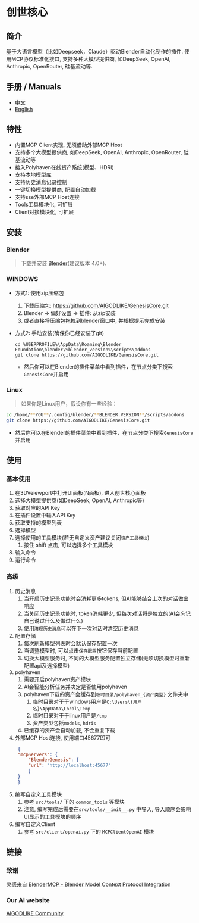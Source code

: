 # 创世核心

## 简介

基于大语言模型（比如Deepseek，Claude）驱动Blender自动化制作的插件.
使用MCP协议标准化接口, 支持多种大模型提供商, 如DeepSeek, OpenAI, Anthropic, OpenRouter, 硅基流动等.

## 手册 / Manuals

* [中文](./README_CN.md)
* [English](./README.md)

## 特性

* 内置MCP Client实现, 无须借助外部MCP Host
* 支持多个大模型提供商, 如DeepSeek, OpenAI, Anthropic, OpenRouter, 硅基流动等
* 接入Polyhaven在线资产系统(模型、HDRI)
* 支持本地模型库
* 支持历史消息记录控制
* 一键切换模型提供商, 配置自动加载
* 支持sse外部MCP Host连接
* Tools工具模块化, 可扩展
* Client对接模块化, 可扩展

## 安装

### Blender

> 下载并安装 [Blender](https://www.blender.org/download/)(建议版本 4.0+).

### WINDOWS

* 方式1: 使用zip压缩包
  1. 下载压缩包: <https://github.com/AIGODLIKE/GenesisCore.git>
  2. Blender -> 偏好设置 -> 插件: 从zip安装
  3. 或者直接将压缩包拖拽到blender窗口中, 并根据提示完成安装

* 方式2: 手动安装(确保你已经安装了git)
  ```shell
  cd %USERPROFILE%\AppData\Roaming\Blender Foundation\blender\%blender_version%\scripts\addons
  git clone https://github.com/AIGODLIKE/GenesisCore.git
  ```
  * 然后你可以在Blender的插件菜单中看到插件，在节点分类下搜索`GenesisCore`并启用

### Linux

> 如果你是Linux用户，假设你有一些经验：

```bash
cd /home/**YOU**/.config/blender/**BLENDER.VERSION**/scripts/addons
git clone https://github.com/AIGODLIKE/GenesisCore.git
```

* 然后你可以在Blender的插件菜单中看到插件，在节点分类下搜索`GenesisCore`并启用

## 使用

### 基本使用

1. 在3DVeiewport中打开UI面板(N面板), 进入创世核心面板
2. 选择大模型提供商(如DeepSeek, OpenAI, Anthropic等)
3. 获取对应的API Key
4. 在插件设置中输入API Key
5. 获取支持的模型列表
6. 选择模型
7. 选择使用的工具模块(若无自定义资产建议关闭`资产工具模块`)
   1. 按住 shift 点击, 可以选择多个工具模块
8. 输入命令
9. 运行命令

### 高级

1. 历史消息
   1. 当开启历史记录功能时会消耗更多tokens, 但AI能够结合上次的对话做出响应
   2. 当关闭历史记录功能时, token消耗更少, 但每次对话将是独立的(AI会忘记自己说过什么及做过什么)
   3. 使用`清理历史消息`可以在下一次对话时清空历史消息
2. 配置存储
   1. 每次刷新模型列表时会默认保存配置一次
   2. 当调整模型时, 可以点击`保存配置`按钮保存当前配置
   3. 切换大模型服务时, 不同的大模型服务配置独立存储(无须切换模型时重新配置api及选择模型)
3. polyhaven
   1. 需要开启polyhaven资产模块
   2. AI会智能分析任务并决定是否使用polyhaven
   3. polyhaven下载的资产会缓存到`临时目录/polyhaven_{资产类型}` 文件夹中
      1. 临时目录对于于windows用户是`C:\Users\{用户名}\AppData\Local\Temp`
      2. 临时目录对于于linux用户是`/tmp`
      3. 资产类型包括`models`, `hdris`
   4. 已缓存的资产会自动加载, 不会重复下载
4. 外部MCP Host连接, 使用端口45677即可
   ```json
    {
    "mcpServers": {
        "BlenderGenesis": {
        "url": "http://localhost:45677"
        }
    }
    }
   ```
5. 编写自定义工具模块
   1. 参考 `src/tools/` 下的 `common_tools` 等模块
   2. 注意, 编写完成后需要在`src/tools/__init__.py` 中导入, 导入顺序会影响UI显示的工具模块的顺序
6. 编写自定义Client
   1. 参考 `src/client/openai.py` 下的 `MCPClientOpenAI` 模块

## 链接

### 致谢

灵感来自 [BlenderMCP - Blender Model Context Protocol Integration](https://github.com/ahujasid/blender-mcp)

### Our AI website

[AIGODLIKE Community](https://www.aigodlike.com/)

